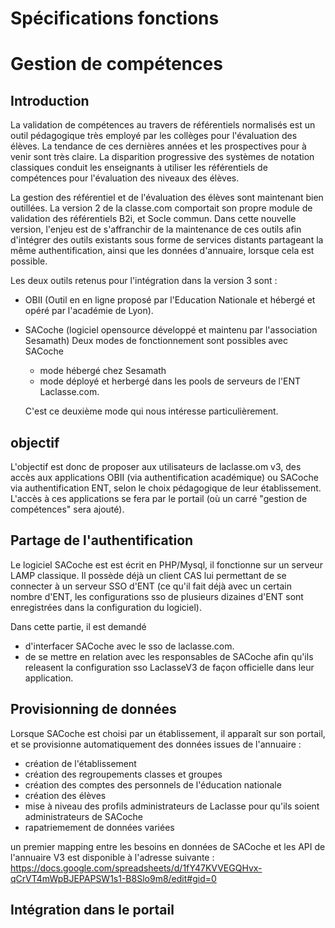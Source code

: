 # Spécifications fonctions
# Gestion de compétences

## Introduction
La validation de compétences au travers de référentiels normalisés est un outil pédagogique très employé par les collèges pour l'évaluation des élèves.
La tendance de ces dernières années et les prospectives pour à venir sont très claire. 
La disparition progressive des systèmes de notation classiques conduit les enseignants à utiliser les référentiels de compétences pour l'évaluation des niveaux des élèves.

La gestion des référentiel et de l'évaluation des élèves sont maintenant bien outillées. La version 2 de la classe.com comportait son propre module de validation des référentiels B2i, et Socle commun.
Dans cette nouvelle version, l'enjeu est de s'affranchir de la maintenance de ces outils afin d'intégrer des outils existants sous forme de services distants partageant la même authentification, ainsi que les données d'annuaire, lorsque cela est possible.

Les deux outils retenus pour l'intégration dans la version 3 sont :
- OBII (Outil en en ligne proposé par l'Education Nationale et hébergé et opéré par l'académie de Lyon).
- SACoche (logiciel opensource développé et maintenu par l'association Sesamath)
  Deux modes de fonctionnement sont possibles avec SACoche
    - mode hébergé chez Sesamath
    - mode déployé et herbergé dans les pools de serveurs de l'ENT Laclasse.com.
    
    C'est ce deuxième mode qui nous intéresse particulièrement.
    
## objectif

L'objectif est donc de proposer aux utilisateurs de laclasse.om v3, des accès aux applications OBII (via authentification académique) ou SACoche via authentification ENT, selon le choix pédagogique de leur établissement.
L'accès à ces applications se fera par le portail (où un carré "gestion de compétences" sera ajouté).

## Partage de l'authentification
Le logiciel SACoche est est écrit en PHP/Mysql, il fonctionne sur un serveur LAMP classique. Il possède déjà un client CAS lui permettant de se connecter à un serveur SSO d'ENT (ce qu'il fait déjà avec un certain nombre d'ENT, les configurations sso de plusieurs dizaines d'ENT sont enregistrées dans la configuration du logiciel).

Dans cette partie, il est demandé 
- d'interfacer SACoche avec le sso de laclasse.com.
- de se mettre en relation avec les responsables de SACoche afin qu'ils releasent la configuration sso LaclasseV3 de façon officielle dans leur application.

## Provisionning de données
Lorsque SACoche est choisi par un établissement, il apparaît sur son portail, et se provisionne automatiquement des données issues de l'annuaire :
- création de l'établissement
- création des regroupements classes et groupes
- création des comptes des personnels de l'éducation nationale
- création des élèves
- mise à niveau des profils administrateurs de Laclasse pour qu'ils soient administrateurs de SACoche
- rapatriemement de données variées

un premier mapping entre les besoins en données de SACoche et les API de l'annuaire V3 est disponible à l'adresse suivante : https://docs.google.com/spreadsheets/d/1fY47KVVEGQHvx-qCrVT4mWpBJEPAPSW1s1-B8Slo9m8/edit#gid=0


## Intégration dans le portail
